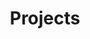 ---
title: "Projects"
weight: 2
menu: main
summary: "Overview of my open-source software projects."
# How not to create sub pages as single pages: https://gohugo.io/content-management/build-options/#listing-pages-without-publishing-them
_build:
  render: true
cascade:
  _build:
    render: false
    list: true
---